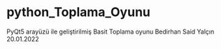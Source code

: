 # python_Toplama_Oyunu
PyQt5 arayüzü ile geliştirilmiş Basit Toplama oyunu
Bedirhan Said Yalçın 20.01.2022
